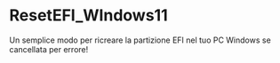 # ResetEFI_WIndows11
Un semplice modo per ricreare la partizione EFI nel tuo PC Windows se cancellata per errore!
